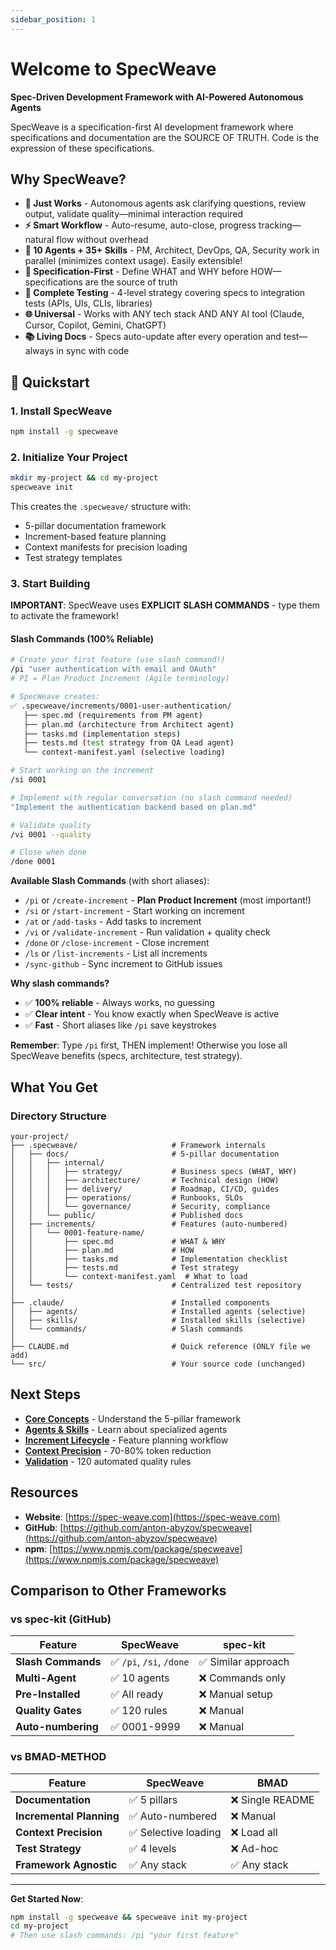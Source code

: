 ```yaml
---
sidebar_position: 1
---
```


# Welcome to SpecWeave

**Spec-Driven Development Framework with AI-Powered Autonomous Agents**

SpecWeave is a specification-first AI development framework where specifications and documentation are the SOURCE OF TRUTH. Code is the expression of these specifications.

## Why SpecWeave?

- **🤖 Just Works** - Autonomous agents ask clarifying questions, review output, validate quality—minimal interaction required
- **⚡ Smart Workflow** - Auto-resume, auto-close, progress tracking—natural flow without overhead
- **🎯 10 Agents + 35+ Skills** - PM, Architect, DevOps, QA, Security work in parallel (minimizes context usage). Easily extensible!
- **📝 Specification-First** - Define WHAT and WHY before HOW—specifications are the source of truth
- **🧪 Complete Testing** - 4-level strategy covering specs to integration tests (APIs, UIs, CLIs, libraries)
- **🌐 Universal** - Works with ANY tech stack AND ANY AI tool (Claude, Cursor, Copilot, Gemini, ChatGPT)
- **📚 Living Docs** - Specs auto-update after every operation and test—always in sync with code

## 🚀 Quickstart

### 1. Install SpecWeave

```bash
npm install -g specweave
```

### 2. Initialize Your Project

```bash
mkdir my-project && cd my-project
specweave init
```

This creates the `.specweave/` structure with:
- 5-pillar documentation framework
- Increment-based feature planning
- Context manifests for precision loading
- Test strategy templates

### 3. Start Building

**IMPORTANT**: SpecWeave uses **EXPLICIT SLASH COMMANDS** - type them to activate the framework!

#### **Slash Commands (100% Reliable)**

```bash
# Create your first feature (use slash command!)
/pi "user authentication with email and OAuth"
# PI = Plan Product Increment (Agile terminology)

# SpecWeave creates:
✅ .specweave/increments/0001-user-authentication/
   ├── spec.md (requirements from PM agent)
   ├── plan.md (architecture from Architect agent)
   ├── tasks.md (implementation steps)
   ├── tests.md (test strategy from QA Lead agent)
   └── context-manifest.yaml (selective loading)

# Start working on the increment
/si 0001

# Implement with regular conversation (no slash command needed)
"Implement the authentication backend based on plan.md"

# Validate quality
/vi 0001 --quality

# Close when done
/done 0001
```

**Available Slash Commands** (with short aliases):
- `/pi` or `/create-increment` - **Plan Product Increment** (most important!)
- `/si` or `/start-increment` - Start working on increment
- `/at` or `/add-tasks` - Add tasks to increment
- `/vi` or `/validate-increment` - Run validation + quality check
- `/done` or `/close-increment` - Close increment
- `/ls` or `/list-increments` - List all increments
- `/sync-github` - Sync increment to GitHub issues

**Why slash commands?**
- ✅ **100% reliable** - Always works, no guessing
- ✅ **Clear intent** - You know exactly when SpecWeave is active
- ✅ **Fast** - Short aliases like `/pi` save keystrokes

**Remember**: Type `/pi` first, THEN implement! Otherwise you lose all SpecWeave benefits (specs, architecture, test strategy).

## What You Get

### Directory Structure
```
your-project/
├── .specweave/                     # Framework internals
│   ├── docs/                       # 5-pillar documentation
│   │   ├── internal/
│   │   │   ├── strategy/           # Business specs (WHAT, WHY)
│   │   │   ├── architecture/       # Technical design (HOW)
│   │   │   ├── delivery/           # Roadmap, CI/CD, guides
│   │   │   ├── operations/         # Runbooks, SLOs
│   │   │   └── governance/         # Security, compliance
│   │   └── public/                 # Published docs
│   ├── increments/                 # Features (auto-numbered)
│   │   └── 0001-feature-name/
│   │       ├── spec.md             # WHAT & WHY
│   │       ├── plan.md             # HOW
│   │       ├── tasks.md            # Implementation checklist
│   │       ├── tests.md            # Test strategy
│   │       └── context-manifest.yaml  # What to load
│   └── tests/                      # Centralized test repository
│
├── .claude/                        # Installed components
│   ├── agents/                     # Installed agents (selective)
│   ├── skills/                     # Installed skills (selective)
│   └── commands/                   # Slash commands
│
├── CLAUDE.md                       # Quick reference (ONLY file we add)
└── src/                            # Your source code (unchanged)
```

## Next Steps

- **[Core Concepts](./tutorial-basics/core-concepts)** - Understand the 5-pillar framework
- **[Agents & Skills](./tutorial-basics/agents-skills)** - Learn about specialized agents
- **[Increment Lifecycle](./tutorial-basics/increment-lifecycle)** - Feature planning workflow
- **[Context Precision](./tutorial-basics/context-precision)** - 70-80% token reduction
- **[Validation](./tutorial-basics/validation)** - 120 automated quality rules

## Resources

- **Website**: [https://spec-weave.com](https://spec-weave.com)
- **GitHub**: [https://github.com/anton-abyzov/specweave](https://github.com/anton-abyzov/specweave)
- **npm**: [https://www.npmjs.com/package/specweave](https://www.npmjs.com/package/specweave)

## Comparison to Other Frameworks

### vs **spec-kit** (GitHub)

| Feature | SpecWeave | spec-kit |
|---------|-----------|----------|
| **Slash Commands** | ✅ `/pi`, `/si`, `/done` | ✅ Similar approach |
| **Multi-Agent** | ✅ 10 agents | ❌ Commands only |
| **Pre-Installed** | ✅ All ready | ❌ Manual setup |
| **Quality Gates** | ✅ 120 rules | ❌ Manual |
| **Auto-numbering** | ✅ 0001-9999 | ❌ Manual |

### vs **BMAD-METHOD**

| Feature | SpecWeave | BMAD |
|---------|-----------|------|
| **Documentation** | ✅ 5 pillars | ❌ Single README |
| **Incremental Planning** | ✅ Auto-numbered | ❌ Manual |
| **Context Precision** | ✅ Selective loading | ❌ Load all |
| **Test Strategy** | ✅ 4 levels | ❌ Ad-hoc |
| **Framework Agnostic** | ✅ Any stack | ✅ Any stack |

---

**Get Started Now**:
```bash
npm install -g specweave && specweave init my-project
cd my-project
# Then use slash commands: /pi "your first feature"
```
